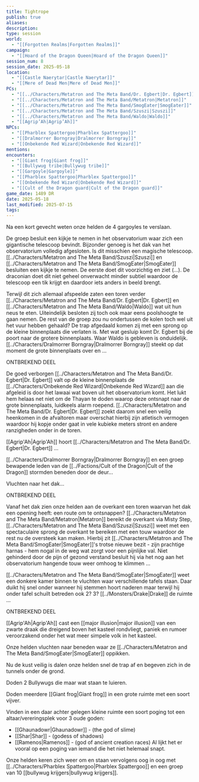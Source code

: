 ```yaml
---
title: Tightrope
publish: true
aliases: 
description: 
type: session
world:
  - "[[Forgotten Realms|Forgotten Realms]]"
campaign:
  - "[[Hoard of the Dragon Queen|Hoard of the Dragon Queen]]"
session_num: 8
session_date: 2025-05-18
location:
  - "[[Castle Naerytar|Castle Naerytar]]"
  - "[[Mere of Dead Men|Mere of Dead Men]]"
PCs:
  - "[[../Characters/Metatron and The Meta Band/Dr. Egbert|Dr. Egbert]]"
  - "[[../Characters/Metatron and The Meta Band/Metatron|Metatron]]"
  - "[[../Characters/Metatron and The Meta Band/SmogEater|SmogEater]]"
  - "[[../Characters/Metatron and The Meta Band/Szuszi|Szuszi]]"
  - "[[../Characters/Metatron and The Meta Band/Waldo|Waldo]]"
  - "[[Agrip’Ah|Agrip’Ah]]"
NPCs:
  - "[[Pharblex Spattergoo|Pharblex Spattergoo]]"
  - "[[Dralmorrer Borngray|Dralmorrer Borngray]]"
  - "[[Onbekende Red Wizard|Onbekende Red Wizard]]"
mentions: 
encounters:
  - "[[Giant frog|Giant frog]]"
  - "[[Bullywug tribe|Bullywug tribe]]"
  - "[[Gargoyle|Gargoyle]]"
  - "[[Pharblex Spattergoo|Pharblex Spattergoo]]"
  - "[[Onbekende Red Wizard|Onbekende Red Wizard]]"
  - "[[Cult of the Dragon guard|Cult of the Dragon guard]]"
game_date: 1489 DR
date: 2025-05-18
last_modified: 2025-07-15
tags: 
---
```


Na een kort gevecht weten onze helden de 4 gargoyles te verslaan. 

De groep besluit een kijkje te nemen in het observatorium waar zich een gigantische telescoop bevindt. Bijzonder genoeg is het dak van het observatorium volledig afgesloten. Is dit misschien een magische telescoop. [[../Characters/Metatron and The Meta Band/Szuszi|Szuszi]] en [[../Characters/Metatron and The Meta Band/SmogEater|SmogEater]] besluiten een kijkje te nemen. De eerste doet dit voorzichtig en ziet (...). De draconian doet dit niet geheel onverwacht minder subtiel waardoor de telescoop een tik krijgt en daardoor iets anders in beeld brengt. 
 
Terwijl dit zich allemaal afspeelde zaten een toren verder [[../Characters/Metatron and The Meta Band/Dr. Egbert|Dr. Egbert]] en [[../Characters/Metatron and The Meta Band/Waldo|Waldo]] wat uit hun neus te eten. Uiteindelijk besloten zij toch ook maar eens poolshoogte te gaan nemen. De rest van de groep zou nu ondertussen de kolen toch wel uit het vuur hebben gehaald? De trap afgedaald komen zij met een sprong op de kleine binnenplaats die verlaten is. Met wat gesluip komt Dr. Egbert bij de poort naar de grotere binnenplaats. Waar Waldo is gebleven is onduidelijk. [[../Characters/Dralmorrer Borngray|Dralmorrer Borngray]] steekt op dat moment de grote binnenplaats over en ...

ONTBREKEND DEEL

De goed verborgen [[../Characters/Metatron and The Meta Band/Dr. Egbert|Dr. Egbert]] valt op de kleine binnenplaats de [[../Characters/Onbekende Red Wizard|Onbekende Red Wizard]] aan die afgeleid is door het lawaai wat boven uit het observatorium komt. Het lukt hem helaas net niet om de Thayan te doden waarop deze ontsnapt naar de grote binnenplaats, luidkeels alarm roepend. [[../Characters/Metatron and The Meta Band/Dr. Egbert|Dr. Egbert]] zoekt daarom snel een veilig heenkomen in de afvaltoren maar overschat hierbij zijn atletisch vermogen waardoor hij kopje onder gaat in vele kubieke meters stront en andere ranzigheden onder in de toren.

[[Agrip'Ah|Agrip'Ah]]  hoort [[../Characters/Metatron and The Meta Band/Dr. Egbert|Dr. Egbert]] ...

[[../Characters/Dralmorrer Borngray|Dralmorrer Borngray]] en een groep bewapende leden van de [[../Factions/Cult of the Dragon|Cult of the Dragon]] stormden beneden door de deur...

Vluchten naar het dak...

ONTBREKEND DEEL

Vanaf het dak zien onze helden aan de overkant een toren waarvan het dak een opening heeft: een route om te ontsnappen? [[../Characters/Metatron and The Meta Band/Metatron|Metatron]] bereikt de overkant via Misty Step, [[../Characters/Metatron and The Meta Band/Szuszi|Szuszi]] weet met een spectaculaire sprong de overkant te bereiken met een touw waardoor de rest nu de oversteek kan maken. Hierbij zit [[../Characters/Metatron and The Meta Band/SmogEater|SmogEater]]'s trotse nieuwe bezit - zijn prachtige harnas - hem nogal in de weg wat zorgt voor een pijnlijke val. Niet gehinderd door de pijn of gezond verstand besluit hij via het nog aan het observatorium hangende touw weer omhoog te klimmen ...

[[../Characters/Metatron and The Meta Band/SmogEater|SmogEater]] weet een donkere kamer binnen te vluchten waar verschillende tafels staan. Daar duikt hij snel onder wanneer hij stemmen hoort naderen maar terwijl hij onder tafel schuilt betreden ook 2? 3? [[../Monsters/Drake|Drake]] de ruimte ...

ONTBREKEND DEEL

[[Agrip'Ah|Agrip'Ah]] cast een [[major illusion|major illusion]] van een zwarte draak die dreigend boven het kasteel rondvliegt, paniek en rumoer veroorzakend onder het wat meer simpele volk in het kasteel.

Onze helden vluchten naar beneden waar ze [[../Characters/Metatron and The Meta Band/SmogEater|SmogEater]] oppikken. 

Nu de kust veilig is dalen onze helden snel de trap af en begeven zich in de tunnels onder de grond.

Doden 2 Bullywugs die maar wat staan te luieren.

Doden meerdere  [[Giant frog|Giant frog]] in een grote ruimte met een soort vijver.

Vinden in een daar achter gelegen kleine ruimte een soort poging tot een altaar/vereringsplek voor 3 oude goden:
- [[Ghaunadowr|Ghaunadowr]] - (the god of slime)
- [[Shar|Shar]] - (godess of shadows)
- [[Ramenos|Ramenos]] - (god of ancient creation races)
Al lijkt het er vooral op een poging van iemand die het niet helemaal snapt.

Onze helden keren zich weer om en staan vervolgens oog in oog met [[../Characters/Pharblex Spattergoo|Pharblex Spattergoo]] en een groep van 10 [[bullywug krijgers|bullywug krijgers]].


